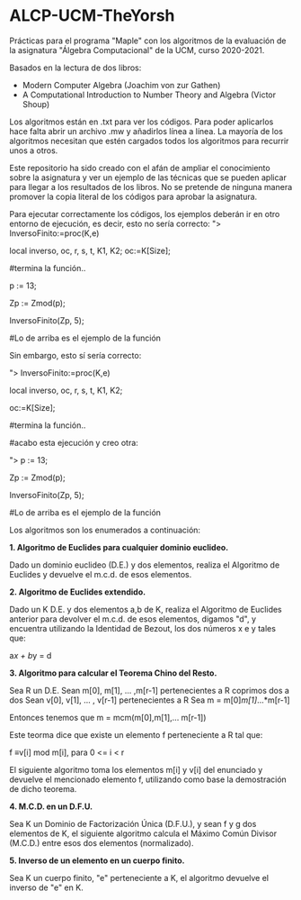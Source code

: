 # ALCP-UCM-TheYorsh
Prácticas para el programa "Maple" con los algoritmos de la evaluación
de la asignatura "Álgebra Computacional" de la UCM, curso 2020-2021.

Basados en la lectura de dos libros:

- Modern Computer Algebra (Joachim von zur Gathen)
- A Computational Introduction to Number Theory and Algebra (Victor Shoup)

Los algoritmos están en .txt para ver los códigos. Para poder aplicarlos hace
falta abrir un archivo .mw y añadirlos línea a línea. La mayoría de los 
algoritmos necesitan que estén cargados todos los algoritmos para
recurrir unos a otros.

Este repositorio ha sido creado con el afán de ampliar el conocimiento sobre 
la asignatura y ver un ejemplo de las técnicas que se pueden aplicar para llegar 
a los resultados de los libros. No se pretende de ninguna manera promover la 
copia literal de los códigos para aprobar la asignatura.

Para ejecutar correctamente los códigos, los ejemplos deberán ir en otro entorno 
de ejecución, es decir, esto no sería correcto:
"> InversoFinito:=proc(K,e)

   local inverso, oc, r, s, t, K1, K2;
   oc:=K[Size];
   
   #termina la función..
   
   p := 13;
   
   Zp := Zmod(p);
   
   InversoFinito(Zp, 5);
   
   #Lo de arriba es el ejemplo de la función

Sin embargo, esto sí sería correcto:

"> InversoFinito:=proc(K,e)

   local inverso, oc, r, s, t, K1, K2;
   
   oc:=K[Size];
   
   #termina la función..
   
   #acabo esta ejecución y creo otra:

"> p := 13;

   Zp := Zmod(p);
   
   InversoFinito(Zp, 5);
   
   #Lo de arriba es el ejemplo de la función

Los algoritmos son los enumerados a continuación:

**1. Algoritmo de Euclides para cualquier dominio euclideo.**

Dado un dominio euclideo (D.E.) y dos elementos, realiza el Algoritmo de Euclides y
devuelve el m.c.d. de esos elementos.

**2. Algoritmo de Euclides extendido.**

Dado un K D.E. y dos elementos a,b de K, realiza el Algoritmo de Euclides anterior para
devolver el m.c.d. de esos elementos, digamos "d", y encuentra utilizando la 
Identidad de Bezout, los dos números x e y tales que:

a*x + b*y = d

**3. Algoritmo para calcular el Teorema Chino del Resto.**

Sea R un D.E. 
Sean m[0], m[1], ... ,m[r-1] pertenecientes a R coprimos dos a dos
Sean v[0], v[1], ... , v[r-1] pertenecientes a R
Sea m = m[0]*m[1]*...*m[r-1]

Entonces tenemos que m = mcm(m[0],m[1],... m[r-1])

Este teorma dice que existe un elemento f perteneciente a R tal que:

f ≡v[i] mod m[i], para 0 <= i < r

El siguiente algoritmo toma los elementos m[i] y v[i] del enunciado 
y devuelve el mencionado elemento f, utilizando como base la demostración de dicho teorema. 

**4. M.C.D. en un D.F.U.**

Sea K un Dominio de Factorización Única (D.F.U.), y sean f y g dos elementos de K, el 
siguiente algoritmo calcula el Máximo Común Divisor (M.C.D.) entre esos dos elementos
(normalizado). 

**5. Inverso de un elemento en un cuerpo finito.**

Sea K un cuerpo finito, "e" perteneciente a K, el algoritmo devuelve el inverso de "e" en K.

